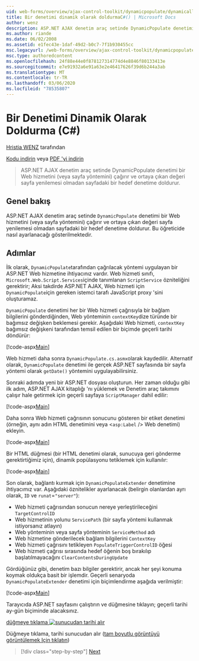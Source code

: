 ```yaml
---
uid: web-forms/overview/ajax-control-toolkit/dynamicpopulate/dynamically-populating-a-control-cs
title: Bir denetimi dinamik olarak doldurmaC#() | Microsoft Docs
author: wenz
description: ASP.NET AJAX denetim araç setinde DynamicPopulate denetimi bir Web hizmeti (veya sayfa yöntemi) çağırır ve elde edilen değeri t üzerindeki bir hedef denetime doldurur...
ms.author: riande
ms.date: 06/02/2008
ms.assetid: e1fec43e-1daf-49d2-b0c7-7f1b930455cc
msc.legacyurl: /web-forms/overview/ajax-control-toolkit/dynamicpopulate/dynamically-populating-a-control-cs
msc.type: authoredcontent
ms.openlocfilehash: 24f88e44e0f878127314774d4e8846f80133413e
ms.sourcegitcommit: e7e91932a6e91a63e2e46417626f39d6b244a3ab
ms.translationtype: MT
ms.contentlocale: tr-TR
ms.lasthandoff: 03/06/2020
ms.locfileid: "78535807"
---
```

# <a name="dynamically-populating-a-control-c"></a>Bir Denetimi Dinamik Olarak Doldurma (C#)

[Hristia WENZ](https://github.com/wenz) tarafından

[Kodu indirin](https://download.microsoft.com/download/d/8/f/d8f2f6f9-1b7c-46ad-9252-e1fc81bdea3e/dynamicpopulate0.cs.zip) veya [PDF 'yi indirin](https://download.microsoft.com/download/b/6/a/b6ae89ee-df69-4c87-9bfb-ad1eb2b23373/dynamicpopulate0CS.pdf)

> ASP.NET AJAX denetim araç setinde DynamicPopulate denetimi bir Web hizmetini (veya sayfa yöntemini) çağırır ve ortaya çıkan değeri sayfa yenilemesi olmadan sayfadaki bir hedef denetime doldurur.

## <a name="overview"></a>Genel bakış

ASP.NET AJAX denetim araç setinde `DynamicPopulate` denetimi bir Web hizmetini (veya sayfa yöntemini) çağırır ve ortaya çıkan değeri sayfa yenilemesi olmadan sayfadaki bir hedef denetime doldurur. Bu öğreticide nasıl ayarlanacağı gösterilmektedir.

## <a name="steps"></a>Adımlar

İlk olarak, `DynamicPopulate`tarafından çağrılacak yöntemi uygulayan bir ASP.NET Web hizmetine ihtiyacınız vardır. Web hizmeti sınıfı, `Microsoft.Web.Script.Services`içinde tanımlanan `ScriptService` özniteliğini gerektirir; Aksi takdirde ASP.NET AJAX, Web hizmeti için `DynamicPopulate`için gereken istemci tarafı JavaScript proxy 'sini oluşturamaz.

`DynamicPopulate` denetimi her bir Web hizmeti çağrısıyla bir bağlam bilgilerini gönderdiğinden, Web yönteminin `contextKey`dize türünde bir bağımsız değişken beklemesi gerekir. Aşağıdaki Web hizmeti, `contextKey` bağımsız değişkeni tarafından temsil edilen bir biçimde geçerli tarihi döndürür:

[!code-aspx[Main](dynamically-populating-a-control-cs/samples/sample1.aspx)]

Web hizmeti daha sonra `DynamicPopulate.cs.asmx`olarak kaydedilir. Alternatif olarak, `DynamicPopulate` denetimi ile gerçek ASP.NET sayfasında bir sayfa yöntemi olarak `getDate()` yöntemini uygulayabilirsiniz.

Sonraki adımda yeni bir ASP.NET dosyası oluşturun. Her zaman olduğu gibi ilk adım, ASP.NET AJAX kitaplığı 'nı yüklemek ve Denetim araç takımını çalışır hale getirmek için geçerli sayfaya `ScriptManager` dahil edilir:

[!code-aspx[Main](dynamically-populating-a-control-cs/samples/sample2.aspx)]

Daha sonra Web hizmeti çağrısının sonucunu gösteren bir etiket denetimi (örneğin, aynı adın HTML denetimini veya &lt;`asp:Label` /&gt; Web denetimi) ekleyin.

[!code-aspx[Main](dynamically-populating-a-control-cs/samples/sample3.aspx)]

Bir HTML düğmesi (bir HTML denetimi olarak, sunucuya geri gönderme gerektirtiğimiz için), dinamik popülasyonu tetiklemek için kullanılır:

[!code-aspx[Main](dynamically-populating-a-control-cs/samples/sample4.aspx)]

Son olarak, bağlantı kurmak için `DynamicPopulateExtender` denetimine ihtiyacımız var. Aşağıdaki öznitelikler ayarlanacak (belirgin olanlardan ayrı olarak, `ID` ve `runat`=`"server"`):

- Web hizmeti çağrısından sonucun nereye yerleştirileceğini `TargetControlID`
- Web hizmetinin yolunu `ServicePath` (bir sayfa yöntemi kullanmak istiyorsanız atlayın)
- Web yönteminin veya sayfa yönteminin `ServiceMethod` adı
- Web hizmetine gönderilecek bağlam bilgilerini `ContextKey`
- Web hizmeti çağrısını tetikleyen `PopulateTriggerControlID` öğesi
- Web hizmeti çağrısı sırasında hedef öğenin boş bırakılıp başlatılmayacağını `ClearContentsDuringUpdate`

Gördüğünüz gibi, denetim bazı bilgiler gerektirir, ancak her şeyi konuma koymak oldukça basit bir işlemdir. Geçerli senaryoda `DynamicPopulateExtender` denetimi için biçimlendirme aşağıda verilmiştir:

[!code-aspx[Main](dynamically-populating-a-control-cs/samples/sample5.aspx)]

Tarayıcıda ASP.NET sayfasını çalıştırın ve düğmesine tıklayın; geçerli tarihi ay-gün biçiminde alacaksınız.

[düğmeye tıklama ![sunucudan tarihi alır](dynamically-populating-a-control-cs/_static/image2.png)](dynamically-populating-a-control-cs/_static/image1.png)

Düğmeye tıklama, tarihi sunucudan alır ([tam boyutlu görüntüyü görüntülemek Için tıklatın](dynamically-populating-a-control-cs/_static/image3.png))

> [!div class="step-by-step"]
> [Next](dynamically-populating-a-control-using-javascript-code-cs.md)
